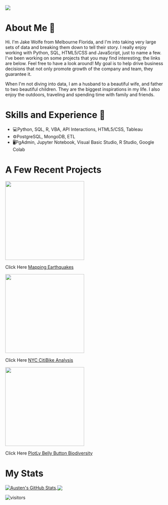 <img src="https://user-images.githubusercontent.com/89044350/148823310-530f6ede-dfe6-48b6-b0d8-d3f2881ab619.JPG">


# About Me 👋
Hi. I'm Jake Wolfe from Melbourne Florida, and I'm into taking very large sets of data and breaking them down to tell their story. I really enjoy working with Python, SQL, HTML5/CSS and JavaScript, just to name a few. I've been working on some projects that you may find interesting; the links are below.  Feel free to have a look around!  My goal is to help drive business decisions that not only promote growth of the company and team, they guarantee it.

When I'm not diving into data, I am a husband to a beautiful wife, and father to two beautiful children.  They are the biggest inspirations in my life. I also enjoy the outdoors, traveling and spending time with family and friends.

# Skills and Experience 🧰
* 💻Python, SQL, R, VBA, API Interactions, HTML5/CSS, Tableau
* ⚙️PostgreSQL, MongoDB, ETL
* 🖥️PgAdmin, Jupyter Notebook, Visual Basic Studio, R Studio, Google Colab


# A Few Recent Projects
<img src="https://user-images.githubusercontent.com/89044350/142674629-ed437f72-d8e4-4cbe-8d39-73983acaa9d9.gif" width="250">

Click Here [Mapping Earthquakes](https://github.com/jwolfe27/Mapping_Earthquakes_Challenge)

<img src="https://user-images.githubusercontent.com/89044350/143083961-eca879c5-4477-415d-aa86-93c24a5d4a55.gif" width="250" align="center">

Click Here [NYC CitiBike Analysis](https://github.com/jwolfe27/bikesharing)

<img src="https://user-images.githubusercontent.com/89044350/148108950-7141bb3f-9cce-46de-8b6e-966e1f8f157d.gif" width="250">

Click Here [PlotLy Belly Button Biodiversity](https://github.com/jwolfe27/Plotly_BellyButton_Challenge/blob/main/README.md)

# My Stats
<a href="https://github.com/jwolfe27/jwolfe27">
  <img align="center" src="https://github-readme-stats.vercel.app/api?username=jwolfe27&show_icons=true&line_height=27&count_private=true&title_color=ffffff&text_color=c9cacc&icon_color=2bbc8a&bg_color=262D3D" alt="Austen's GitHub Stats" />
</a>
<a href="https://github.com/jwolfe27/jwolfe27">
  <img align="center" src="https://github-readme-stats.vercel.app/api/top-langs/?username=jwolfe27&hide=java,html,tex&title_color=ffffff&text_color=c9cacc&icon_color=2bbc8a&bg_color=262D3D&langs_count=3" />
</a>

![visitors](https://visitor-badge.laobi.icu/badge?page_id=jwolfe27)
